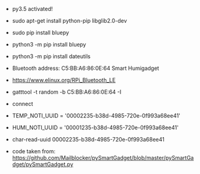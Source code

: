 - py3.5 activated!

- sudo apt-get install python-pip libglib2.0-dev
- sudo pip install bluepy
- python3 -m pip install bluepy
- python3 -m pip install dateutils

- Bluetooth address: C5:BB:A6:86:0E:64 Smart Humigadget
- https://www.elinux.org/RPi_Bluetooth_LE

- gatttool -t random -b C5:BB:A6:86:0E:64 -I
- connect

- TEMP_NOTI_UUID = '00002235-b38d-4985-720e-0f993a68ee41'
- HUMI_NOTI_UUID = '00001235-b38d-4985-720e-0f993a68ee41'
- char-read-uuid 00002235-b38d-4985-720e-0f993a68ee41


- code taken from: https://github.com/Mailblocker/pySmartGadget/blob/master/pySmartGadget/pySmartGadget.py
